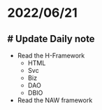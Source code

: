 # 2022/06/21

## # Update Daily note
- Read the H-Framework
    + HTML
    + Svc
    + Biz
    + DAO
    + DBIO
- Read the NAW framework
